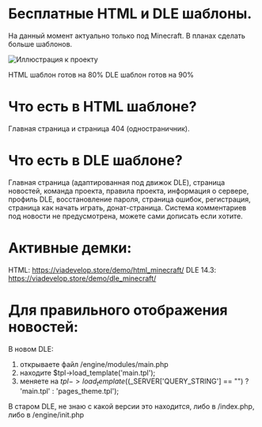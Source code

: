 # Бесплатные HTML и DLE шаблоны.
На данный момент актуально только под Minecraft. В планах сделать больше шаблонов.

![Иллюстрация к проекту](https://viadevelop.ru/demo/demo.png)

HTML шаблон готов на 80%
DLE шаблон готов на 90%

# Что есть в HTML шаблоне?
Главная страница и страница 404 (одностраничник).

# Что есть в DLE шаблоне?
Главная страница (адаптированная под движок DLE), страница новостей, команда проекта, правила проекта, информация о сервере, профиль DLE, восстановление пароля, страница ошибок, регистрация, страница как начать играть, донат-страница.
Система комментариев под новости не предусмотрена, можете сами дописать если хотите.

# Активные демки:
HTML: https://viadevelop.store/demo/html_minecraft/
DLE 14.3: https://viadevelop.store/demo/dle_minecraft/

# Для правильного отображения новостей:
В новом DLE:
1) открываете файл /engine/modules/main.php
2) находите $tpl->load_template('main.tpl');
3) меняете на $tpl->load_template(($_SERVER['QUERY_STRING'] == "") ? 'main.tpl' : 'pages_theme.tpl');

В старом DLE, не знаю с какой версии это находится, либо в /index.php, либо в /engine/init.php
